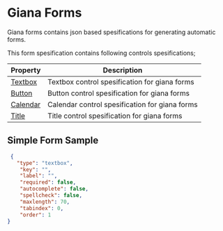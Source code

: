 # Giana Forms
Giana forms contains json based spesifications for generating automatic forms.





This form spesification contains following controls spesifications;

Property  | Description
---       | ---
[Textbox](https://github.com/selimtan/gianaForms/tree/master/textbox)           | Textbox control spesification for giana forms
[Button](https://github.com/selimtan/gianaForms/tree/master/button)     | Button control spesification for giana forms
[Calendar](https://github.com/selimtan/gianaForms/tree/master/calendar)         | Calendar control spesification for giana forms
[Title](https://github.com/selimtan/gianaForms/tree/master/title)         | Title control spesification for giana forms



## Simple Form Sample


```json
 {
   "type": "textbox",
    "key": "",
    "label": "",
    "required": false,
    "autocomplete": false,
    "spellcheck": false,
    "maxlength": 70,
    "tabindex": 0,
    "order": 1
}
```
